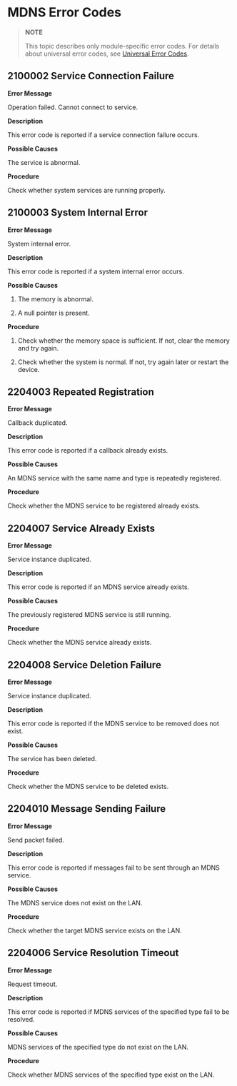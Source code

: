 # MDNS Error Codes 

> **NOTE**
>
> This topic describes only module-specific error codes. For details about universal error codes, see [Universal Error Codes](errorcode-universal.md).

## 2100002 Service Connection Failure

**Error Message**

Operation failed. Cannot connect to service.

**Description**

This error code is reported if a service connection failure occurs.

**Possible Causes**

The service is abnormal.

**Procedure**

Check whether system services are running properly.

## 2100003 System Internal Error

**Error Message**

System internal error.

**Description**

This error code is reported if a system internal error occurs.

**Possible Causes**

1. The memory is abnormal.

2. A null pointer is present.

**Procedure**

1. Check whether the memory space is sufficient. If not, clear the memory and try again.

2. Check whether the system is normal. If not, try again later or restart the device.

## 2204003 Repeated Registration

**Error Message**

Callback duplicated.

**Description**

This error code is reported if a callback already exists.

**Possible Causes**

An MDNS service with the same name and type is repeatedly registered.

**Procedure**

Check whether the MDNS service to be registered already exists.

## 2204007 Service Already Exists

**Error Message**

Service instance duplicated.

**Description**

This error code is reported if an MDNS service already exists.

**Possible Causes**

The previously registered MDNS service is still running.

**Procedure**

Check whether the MDNS service already exists.

## 2204008 Service Deletion Failure

**Error Message**

Service instance duplicated.

**Description**

This error code is reported if the MDNS service to be removed does not exist.

**Possible Causes**

The service has been deleted.

**Procedure**

Check whether the MDNS service to be deleted exists.

## 2204010 Message Sending Failure

**Error Message**

Send packet failed.

**Description**

This error code is reported if messages fail to be sent through an MDNS service.

**Possible Causes**

The MDNS service does not exist on the LAN.

**Procedure**

Check whether the target MDNS service exists on the LAN.

## 2204006 Service Resolution Timeout

**Error Message**

Request timeout.

**Description**

This error code is reported if MDNS services of the specified type fail to be resolved.

**Possible Causes**

MDNS services of the specified type do not exist on the LAN.

**Procedure**

Check whether MDNS services of the specified type exist on the LAN.
